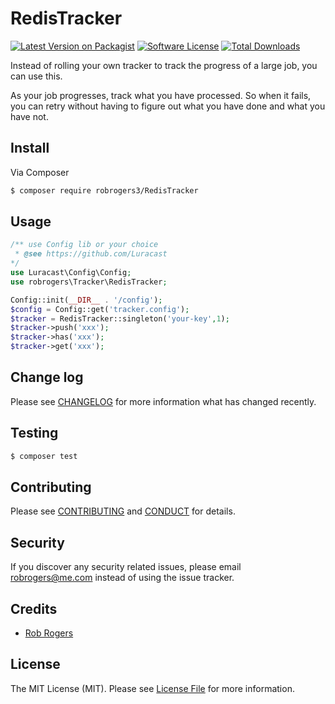 # RedisTracker

[![Latest Version on Packagist][ico-version]][link-packagist]
[![Software License][ico-license]](LICENSE.md)
[![Total Downloads][ico-downloads]][link-downloads]

Instead of rolling your own tracker to track the progress of a large job, you can use this.

As your job progresses, track what you have processed. So when it fails, you can retry without having to figure out 
what you have done and what you have not.


## Install

Via Composer

``` bash
$ composer require robrogers3/RedisTracker
```

## Usage

``` php
/** use Config lib or your choice
 * @see https://github.com/Luracast
*/
use Luracast\Config\Config;
use robrogers\Tracker\RedisTracker;

Config::init(__DIR__ . '/config');
$config = Config::get('tracker.config');
$tracker = RedisTracker::singleton('your-key',1);
$tracker->push('xxx');
$tracker->has('xxx');
$tracker->get('xxx');
```

## Change log

Please see [CHANGELOG](CHANGELOG.md) for more information what has changed recently.

## Testing

``` bash
$ composer test
```

## Contributing

Please see [CONTRIBUTING](CONTRIBUTING.md) and [CONDUCT](CONDUCT.md) for details.

## Security

If you discover any security related issues, please email robrogers@me.com instead of using the issue tracker.

## Credits

- [Rob Rogers][link-author]

## License

The MIT License (MIT). Please see [License File](LICENSE.md) for more information.

[ico-version]: https://img.shields.io/packagist/v/robrogers/redistracker.svg?style=flat-square
[ico-license]: https://img.shields.io/badge/license-MIT-brightgreen.svg?style=flat-square
[ico-travis]: https://img.shields.io/travis/robrogers3/RedisTracker/master.svg?style=flat-square
[ico-scrutinizer]: https://img.shields.io/scrutinizer/coverage/g/robrogers3/RedisTracker.svg?style=flat-square
[ico-code-quality]: https://img.shields.io/scrutinizer/g/robrogers3/RedisTracker.svg?style=flat-square
[ico-downloads]: https://img.shields.io/packagist/dt/robrogers/redistracker.svg?style=flat-square

[link-packagist]: https://packagist.org/packages/robrogers/redistracker
[link-travis]: https://travis-ci.org/robrogers3/RedisTracker
[link-scrutinizer]: https://scrutinizer-ci.com/g/robrogers3/RedisTracker/code-structure
[link-code-quality]: https://scrutinizer-ci.com/g/robrogers3/RedisTracker
[link-downloads]: https://packagist.org/packages/robrogers/redistracker
[link-author]: https://github.com/robrogers3
[link-contributors]: ../../contributors
